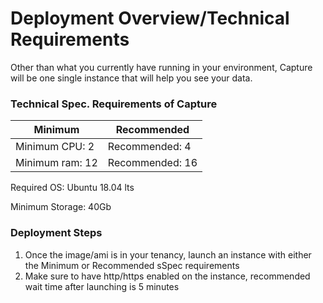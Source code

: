 # Deployment Overview/Technical Requirements
Other than what you currently have running in your environment, Capture will be one single instance that will help you see your data. 

### Technical Spec. Requirements of Capture
Minimum | Recommended
 --- | --- 
Minimum CPU: 2		| Recommended: 4
Minimum ram: 12		| Recommended: 16

Required OS: Ubuntu 18.04 lts

Minimum Storage: 40Gb	

### Deployment Steps
1. Once the image/ami is in your tenancy, launch an instance with either the Minimum or Recommended sSpec requirements
2. Make sure to have http/https enabled on the instance, recommended wait time after launching is 5 minutes
